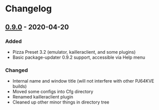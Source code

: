 # Changelog

## [0.9.0] - 2020-04-20

### Added
- Pizza Preset 3.2 (emulator, kailleraclient, and some plugins)
- Basic package-updater 0.9.2 support, accessible via Help menu

### Changed
- Internal name and window title (will not interfere with other PJ64KVE builds)
- Moved some configs into Cfg directory
- Renamed kailleraclient plugin
- Cleaned up other minor things in directory tree

[0.9.0]: https://github.com/smash64-dev/project64k-legacy/releases/tag/v0.9.0
